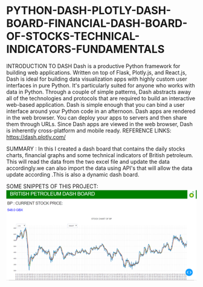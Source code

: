 # PYTHON-DASH-PLOTLY-DASH-BOARD-FINANCIAL-DASH-BOARD-OF-STOCKS-TECHNICAL-INDICATORS-FUNDAMENTALS

INTRODUCTION TO DASH
Dash is a productive Python framework for building web applications.
Written on top of Flask, Plotly.js, and React.js, Dash is ideal for building data visualization apps with highly custom user interfaces in pure Python. It's particularly suited for anyone who works with data in Python.
Through a couple of simple patterns, Dash abstracts away all of the technologies and protocols that are required to build an interactive web-based application. Dash is simple enough that you can bind a user interface around your Python code in an afternoon.
Dash apps are rendered in the web browser. You can deploy your apps to servers and then share them through URLs. Since Dash apps are viewed in the web browser, Dash is inherently cross-platform and mobile ready.
REFERENCE LINKS:
https://dash.plotly.com/


SUMMARY :
In this I created a dash board that contains the daily stocks charts, financial graphs and some technical indicators of British petroleum.
This will read the data from the two excel file and update the data accordingly.we can also import the data using API's that will allow the
data update according .This is also a dynamic dash board.

SOME SNIPPETS OF THIS PROJECT:
<img src="img/1.PNG" >


